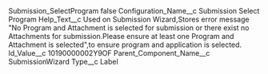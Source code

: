 <?xml version="1.0" encoding="UTF-8"?>
<CustomMetadata xmlns="http://soap.sforce.com/2006/04/metadata" xmlns:xsi="http://www.w3.org/2001/XMLSchema-instance" xmlns:xsd="http://www.w3.org/2001/XMLSchema">
    <label>Submission_SelectProgram</label>
    <protected>false</protected>
    <values>
        <field>Configuration_Name__c</field>
        <value xsi:type="xsd:string">Submission Select Program</value>
    </values>
    <values>
        <field>Help_Text__c</field>
        <value xsi:type="xsd:string">Used on Submission Wizard,Stores error message &quot;No Program and Attachment is selected for submission or there exist no Attachments for submission.Please ensure at least one Program and Attachment is selected&quot;,to ensure program and application is selected.</value>
    </values>
    <values>
        <field>Id_Value__c</field>
        <value xsi:type="xsd:string">10190000002Y9OF</value>
    </values>
    <values>
        <field>Parent_Component_Name__c</field>
        <value xsi:type="xsd:string">SubmissionWizard</value>
    </values>
    <values>
        <field>Type__c</field>
        <value xsi:type="xsd:string">Label</value>
    </values>
</CustomMetadata>
